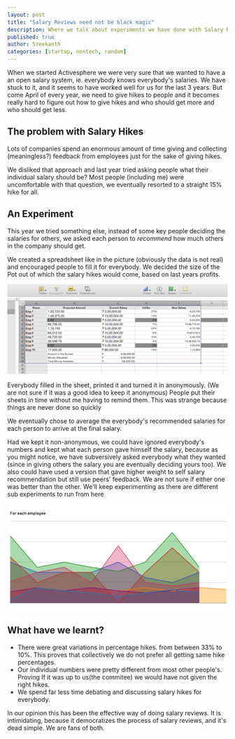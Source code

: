 ```yaml
---
layout: post
title: "Salary Reviews need not be black magic"
description: Where we talk about experiments we have done with Salary Reviews
published: true
author: Sreekanth
categories: [startup, nontech, random]
---
```


When we started Activesphere we were very sure that we wanted to have a an open salary system, ie. everybody knows everybody's salaries. We have stuck to it, and it seems to have worked well for us for the last 3 years.
But come April of every year, we need to give hikes to people and it becomes really hard to figure out how to give hikes and who should get more and who should get less.


## The problem with Salary Hikes

Lots of companies spend an enormous amount of time giving and collecting (meaningless?) feedback from employees just for the sake of giving hikes.

We disliked that approach and last year tried asking people what their individual salary should be? Most people (including me) were uncomfortable with that question, we eventually resorted to a straight 15% hike for all.

## An Experiment

This year we tried something else, instead of some key people deciding the salaries for others, we asked each person to _recommend_ how much others in the company should get.

We created a spreadsheet like in the picture (obviously the data is not real) and encouraged people to fill it for everybody. We decided the size of the Pot out of which the salary hikes would come, based on last years profits.

<img src="/public/images/blog/salary-buckets.png" alt="Salary buckets"/>


Everybody filled in the sheet, printed it and turned it in anonymously. (We are not sure if it was a good idea to keep it anonymous) People put their sheets in time without me having to remind them. This was strange because things are never done so quickly

We eventually chose to average the everybody's recommended salaries for each person to arrive at the final salary.

Had we kept it non-anonymous, we could have ignored everybody's numbers and kept what each person gave himself the salary, because as you might notice, we have subversively asked everybody what they wanted (since in giving others the salary you are eventually deciding yours too). We also could have used a version that gave higher weight to self salary recommendation but still use peers' feedback. We are not sure if either one was better than the other. We'll keep experimenting as there are different sub experiments to run from here

<img src="/public/images/blog/per-employee.png" alt="Variations"/>


## What have we learnt?


* There were great variations in percentage hikes. from between 33% to 10%. This proves that collectively we do not prefer all getting same hike percentages.
* Our individual numbers were pretty different from most other people's. Proving If it was up to us(the commitee) we would have not given the right hikes.
* We spend far less time debating and discussing salary hikes for everybody.

In our opinion this has been the effective way of doing salary reviews. It is intimidating, because it democratizes the process of salary reviews, and it's dead simple. We are fans of both.
